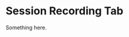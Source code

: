 [title]: # (Session Recording Tab)
[tags]: # (XXX)
[priority]: # (1571)
# Session Recording Tab
Something here.
